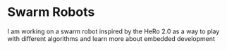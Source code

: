 # Swarm Robots
I am working on a swarm robot inspired by the HeRo 2.0 as a way to play with different algorithms and learn more about embedded development
